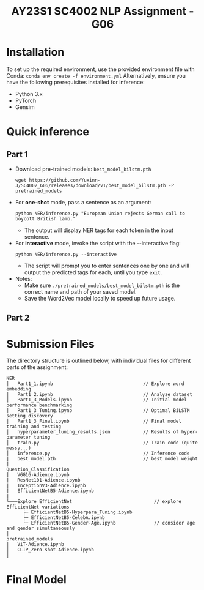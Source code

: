 <div align="center">
  <h1>AY23S1 SC4002 NLP Assignment - G06</h1>
</div>


# Installation
To set up the required environment, use the provided environment file with Conda:
`conda env create -f environment.yml`
Alternatively, ensure you have the following prerequisites installed for inference:
- Python 3.x
- PyTorch
- Gensim

# Quick inference
## Part 1
- Download pre-trained models: `best_model_bilstm.pth` 
  ```
  wget https://github.com/Yuxinn-J/SC4002_G06/releases/download/v1/best_model_bilstm.pth -P pretrained_models
  ```
- For **one-shot** mode, pass a sentence as an argument:
  ```
  python NER/inference.py "European Union rejects German call to boycott British lamb."
  ```
  - The output will display NER tags for each token in the input sentence.
- For **interactive** mode, invoke the script with the --interactive flag:
  ```
  python NER/inference.py --interactive
  ```
  - The script will prompt you to enter sentences one by one and will output the predicted tags for each, until you type `exit`.
- Notes:
  - Make sure `./pretrained_models/best_model_bilstm.pth` is the correct name and path of your saved model.
  - Save the Word2Vec model locally  to speed up future usage.

## Part 2

# Submission Files
The directory structure is outlined below, with individual files for different parts of the assignment:

```
NER
│   Part1_1.ipynb                                 // Explore word embedding
│   Part1_2.ipynb                                 // Analyze dataset                 
│   Part1_3_Models.ipynb                          // Initial model performance benchmarking
│   Part1_3_Tuning.ipynb                          // Optimal BiLSTM setting discovery
│   Part1_3_Final.ipynb                           // Final model training and testing
│   hyperparameter_tuning_results.json            // Results of hyper-parameter tuning
│   train.py                                      // Train code (quite messy...)
│   inference.py                                  // Inference code
|   best_model.pth                                // best model weight
|
Question_Classification
|   VGG16-Adience.ipynb										
|   ResNet101-Adience.ipynb								      
|   InceptionV3-Adience.ipynb									
|   EfficientNetB5-Adience.ipynb								 
|   
└───Explore_EfficientNet                              // explore EfficientNet variations 
      ├─ EfficientNetB5-Hyperpara_Tuning.ipynb
      ├─ EfficientNetB5-CelebA.ipynb
      └─ EfficientNetB5-Gender-Age.ipynb              // consider age and gender simultaneously
│
pretrained_models                                                
│   ViT-Adience.ipynb
│   CLIP_Zero-shot-Adience.ipynb
│   

```

# Final Model
